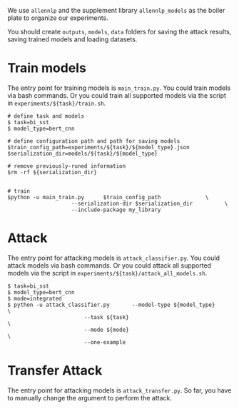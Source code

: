 We use `allennlp` and the supplement library `allennlp_models` as the boiler plate to organize our experiments. 

You should create `outputs`, `models`, `data` folders for saving the attack results, saving trained models and loading datasets.

# Train models
The entry point for training models is `main_train.py`. You could train models via bash commands. Or you could train all supported models via the script in `experiments/${task}/train.sh`.
```
# define task and models
$ task=bi_sst
$ model_type=bert_cnn

# define configuration path and path for saving models
$train_config_path=experiments/${task}/${model_type}.json
$serialization_dir=models/${task}/${model_type}

# remove previously-runed information
$rm -rf ${serialization_dir}


# train
$python -u main_train.py      $train_config_path              \
                    --serialization-dir $serialization_dir          \
                    --include-package my_library
```


# Attack
The entry point for attacking models is `attack_classifier.py`. You could attack models via bash commands. Or you could attack all supported models via the script in `experiments/${task}/attack_all_models.sh`.
```
$ task=bi_sst
$ model_type=bert_cnn
$ mode=integrated 
$ python -u attack_classifier.py       --model-type ${model_type}             \
                        --task ${task}                                        \
                        --mode ${mode}                                        \
                        --one-example                                                         
```

# Transfer Attack
The entry point for attacking models is `attack_transfer.py`. So far, you have to manually change the argument to perform the attack.
